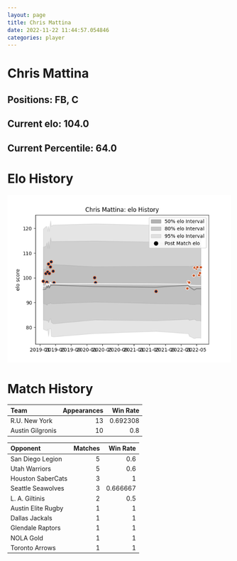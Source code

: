 ```yaml
---  
layout: page  
title: Chris Mattina  
date: 2022-11-22 11:44:57.054846  
categories: player  
---
```

# Chris Mattina

## Positions: FB, C

## Current elo: 104.0

## Current Percentile: 64.0

# Elo History


![elo history](history_ChrisMattina.png)
# Match History


| Team             |   Appearances |   Win Rate |
|:-----------------|--------------:|-----------:|
| R.U. New York    |            13 |   0.692308 |
| Austin Gilgronis |            10 |   0.8      |

| Opponent           |   Matches |   Win Rate |
|:-------------------|----------:|-----------:|
| San Diego Legion   |         5 |   0.6      |
| Utah Warriors      |         5 |   0.6      |
| Houston SaberCats  |         3 |   1        |
| Seattle Seawolves  |         3 |   0.666667 |
| L. A. Giltinis     |         2 |   0.5      |
| Austin Elite Rugby |         1 |   1        |
| Dallas Jackals     |         1 |   1        |
| Glendale Raptors   |         1 |   1        |
| NOLA Gold          |         1 |   1        |
| Toronto Arrows     |         1 |   1        |